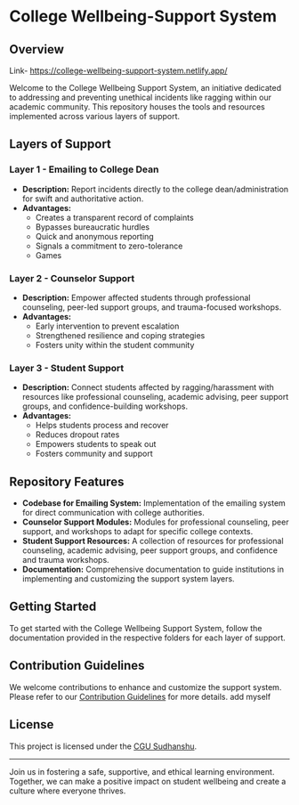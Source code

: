 # College Wellbeing-Support System

## Overview
Link- https://college-wellbeing-support-system.netlify.app/

Welcome to the College Wellbeing Support System, an initiative dedicated to addressing and preventing unethical incidents like ragging within our academic community. This repository houses the tools and resources implemented across various layers of support.

## Layers of Support

### Layer 1 - Emailing to College Dean

- **Description:** Report incidents directly to the college dean/administration for swift and authoritative action.
- **Advantages:**
  - Creates a transparent record of complaints
  - Bypasses bureaucratic hurdles
  - Quick and anonymous reporting
  - Signals a commitment to zero-tolerance
  - Games

### Layer 2 - Counselor Support

- **Description:** Empower affected students through professional counseling, peer-led support groups, and trauma-focused workshops.
- **Advantages:**
  - Early intervention to prevent escalation
  - Strengthened resilience and coping strategies
  - Fosters unity within the student community

### Layer 3 - Student Support

- **Description:** Connect students affected by ragging/harassment with resources like professional counseling, academic advising, peer support groups, and confidence-building workshops.
- **Advantages:**
  - Helps students process and recover
  - Reduces dropout rates
  - Empowers students to speak out
  - Fosters community and support

## Repository Features

- **Codebase for Emailing System:** Implementation of the emailing system for direct communication with college authorities.
- **Counselor Support Modules:** Modules for professional counseling, peer support, and workshops to adapt for specific college contexts.
- **Student Support Resources:** A collection of resources for professional counseling, academic advising, peer support groups, and confidence and trauma workshops.
- **Documentation:** Comprehensive documentation to guide institutions in implementing and customizing the support system layers.

## Getting Started

To get started with the College Wellbeing Support System, follow the documentation provided in the respective folders for each layer of support.

## Contribution Guidelines

We welcome contributions to enhance and customize the support system. Please refer to our [Contribution Guidelines](CONTRIBUTING.md) for more details.
add myself
## License

This project is licensed under the [CGU Sudhanshu](LICENSE).

---

Join us in fostering a safe, supportive, and ethical learning environment. Together, we can make a positive impact on student wellbeing and create a culture where everyone thrives.
